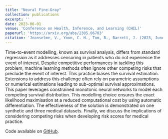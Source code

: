 ```yaml
---
title: "Neural Fine-Gray"
collection: publications
excerpt: ''
date: 2023-06-01
venue: 'Conference on Health, Inference, and Learning (CHIL)'
paperurl: 'https://arxiv.org/abs/2305.06703'
citation: 'Jeanselme, V., Yoon, C. H., Tom, B., Barrett, J. (2023, June). <b>Neural Fine-Gray: Monotonic neural networks for competing risks</b>. In <i>Conference on Health, Inference, and Learning (pp. 379-392). PMLR</i>.'
---
```

Time-to-event modelling, known as survival analysis, differs from standard regression as it addresses censoring in patients who do not experience the event of interest. Despite competitive performances in tackling this problem, machine learning methods often ignore other competing risks that preclude the event of interest. This practice biases the survival estimation. Extensions to address this challenge often rely on parametric assumptions or numerical estimations leading to sub-optimal survival approximations. This paper leverages constrained monotonic neural networks to model each competing survival distribution. This modelling choice ensures the exact likelihood maximisation at a reduced computational cost by using automatic differentiation. The effectiveness of the solution is demonstrated on one synthetic and three medical datasets. Finally, we discuss the implications of considering competing risks when developing risk scores for medical practice.


Code available on [GitHub](https://github.com/Jeanselme/NeuralFineGray).